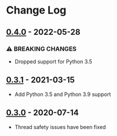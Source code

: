# Change Log

## [0.4.0](https://github.com/dldevinc/jinja2-simple-tags/tree/v0.4.0) - 2022-05-28
### ⚠ BREAKING CHANGES
- Dropped support for Python 3.5

## [0.3.1](https://github.com/dldevinc/jinja2-simple-tags/tree/v0.3.1) - 2021-03-15
- Add Python 3.5 and Python 3.9 support

## [0.3.0](https://github.com/dldevinc/jinja2-simple-tags/tree/v0.3.0) - 2020-07-14
- Thread safety issues have been fixed
